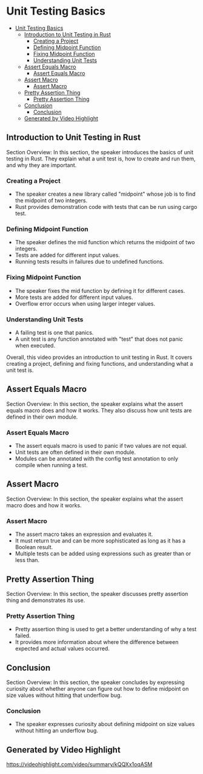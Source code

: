 # Unit Testing Basics

<!--ts-->
* [Unit Testing Basics](#unit-testing-basics)
   * [Introduction to Unit Testing in Rust](#introduction-to-unit-testing-in-rust)
      * [Creating a Project](#creating-a-project)
      * [Defining Midpoint Function](#defining-midpoint-function)
      * [Fixing Midpoint Function](#fixing-midpoint-function)
      * [Understanding Unit Tests](#understanding-unit-tests)
   * [Assert Equals Macro](#assert-equals-macro)
      * [Assert Equals Macro](#assert-equals-macro-1)
   * [Assert Macro](#assert-macro)
      * [Assert Macro](#assert-macro-1)
   * [Pretty Assertion Thing](#pretty-assertion-thing)
      * [Pretty Assertion Thing](#pretty-assertion-thing-1)
   * [Conclusion](#conclusion)
      * [Conclusion](#conclusion-1)
   * [Generated by Video Highlight](#generated-by-video-highlight)

<!-- Created by https://github.com/ekalinin/github-markdown-toc -->
<!-- Added by: runner, at: Fri Apr 21 15:09:12 UTC 2023 -->

<!--te-->

## Introduction to Unit Testing in Rust

Section Overview: In this section, the speaker introduces the basics of unit testing in Rust. They explain what a unit
test is, how to create and run them, and why they are important.

### Creating a Project

- The speaker creates a new library called "midpoint" whose job is to find the midpoint of two integers.
- Rust provides demonstration code with tests that can be run using cargo test.

### Defining Midpoint Function

- The speaker defines the mid function which returns the midpoint of two integers.
- Tests are added for different input values.
- Running tests results in failures due to undefined functions.

### Fixing Midpoint Function

- The speaker fixes the mid function by defining it for different cases.
- More tests are added for different input values.
- Overflow error occurs when using larger integer values.

### Understanding Unit Tests

- A failing test is one that panics.
- A unit test is any function annotated with "test" that does not panic when executed.

Overall, this video provides an introduction to unit testing in Rust. It covers creating a project, defining and fixing
functions, and understanding what a unit test is.

## Assert Equals Macro

Section Overview: In this section, the speaker explains what the assert equals macro does and how it works. They also
discuss how unit tests are defined in their own module.

### Assert Equals Macro

- The assert equals macro is used to panic if two values are not equal.
- Unit tests are often defined in their own module.
- Modules can be annotated with the config test annotation to only compile when running a test.

## Assert Macro

Section Overview: In this section, the speaker explains what the assert macro does and how it works.

### Assert Macro

- The assert macro takes an expression and evaluates it.
- It must return true and can be more sophisticated as long as it has a Boolean result.
- Multiple tests can be added using expressions such as greater than or less than.

## Pretty Assertion Thing

Section Overview: In this section, the speaker discusses pretty assertion thing and demonstrates its use.

### Pretty Assertion Thing

- Pretty assertion thing is used to get a better understanding of why a test failed.
- It provides more information about where the difference between expected and actual values occurred.

## Conclusion

Section Overview: In this section, the speaker concludes by expressing curiosity about whether anyone can figure out how
to define midpoint on size values without hitting that underflow bug.

### Conclusion

- The speaker expresses curiosity about defining midpoint on size values without hitting an underflow bug.

## Generated by Video Highlight

https://videohighlight.com/video/summary/kQQXx1oqASM